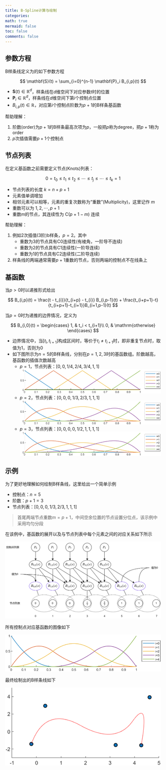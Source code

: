 ```yaml
---
title: B-Spline计算与绘制
categories:
math: true
mermaid: false
toc: false
comments: false
---
```



## 参数方程

B样条线定义为的如下参数方程

$$
\mathbf{S}(t) = \sum_{i=0}^{n-1} \mathbf{P}_i B_{i,p}(t)
$$

- $\mathbf{S}(t)\in \mathbb{R}^d$，样条线在$d$维空间下对应参数$t$时的位置
- $\mathbf{P}_i\in \mathbb{R}^d$，样条线在$d$维空间下第$i$个控制点位置
- $B_{i,p}(t)\in \mathbb{R}$，对应第$i$个控制点阶数为$p+1$的B样条基函数


帮助理解：
1. 阶数(order)为$p+1$的B样条最高次项为$p$，一般把$p$称为degree，把$p+1$称为order
2. $p$次插值需要$p+1$个控制点

## 节点列表

在定义基函数之前需要定义节点(Knots)列表：

$$
    0=t_0 \le t_1  \le t_2 \le \cdots \le t_j \le \cdots \le t_k = 1
$$

- 节点列表的长度 $k=n+p+1$
- 元素值单调增加
- 相邻元素可以相等，元素的重复次数称为“重数”(Multiplicity)，这里记作 $m$ 
- 重数可以为 $1,2,\cdots,p+1$ 
- 重数$m$的节点，其连续性为 $\mathrm{C}(p+1-m)$ 连续

帮助理解：
1. 例如2次插值(3阶)b样条，$p=2$。其中
   - 重数为$3$的节点具有C0连续性(有棱角，一阶导不连续)
   - 重数为$2$的节点具有C1连续性(一阶导连续)
   - 重数为$1$的节点具有C2连续性(二阶导连续)
2. 样条线的两端通常需要$p+1$重数的节点，否则两端的控制点不在线条上

## 基函数

当$p>0$时以递推形式给出

$$
    B_{i,p}(t) = \frac{t - t_{i}}{t_{i+p} - t_{i}} B_{i,p-1}(t) + \frac{t_{i+p+1}-t}{t_{i+p+1}-t_{i+1}}B_{i+1,p-1}(t)
$$

当$p=0$时为递推的边界情况，定义为

$$
B_{i,0}(t) = 
\begin{cases}
1, & t_i < t_{i+1}\\
0, & \mathrm{otherwise}
\end{cases}
$$

- 边界情况中，当$[t_i, t_{i+1}]$构成区间时，等价于$t_i\not=t_{i+1}$时，即非重复节点时，取值为1，否则为0
- 如下图所示为$n=5$的B样条线，分别在$p=1,2,3$时的基函数组。阶数越高，基函数的插值次数越高
  - $p=1$，节点列表：$[0,0,1/4,2/4,3/4,1,1]$
    ![基函数p1](/assets/images/基函数p1.png)
  - $p=2$，节点列表：$[0,0,0,1/3,2/3,1,1,1]$
    ![基函数p2](/assets/images/基函数p2.png)
  - $p=3$，节点列表：$[0,0,0,0,1/2,1,1,1,1]$
    ![基函数p3](/assets/images/基函数p3.png)


## 示例

为了更好地理解如何绘制B样条线，这里给出一个简单示例

- 控制点：$n=5$
- 阶数：$p+1=3$ 
- 节点列表：$[0,0,0,1/3,2/3,1,1,1]$


> 首尾两端节点重数$m=p+1$，中间空余位置的节点设置分位点，该示例中采用均匀分段


在该例中，基函数的展开以及与节点列表中每个元素之间的对应关系如下所示

![基函数展开](/assets/images/基函数展开.png)

所有控制点对应基函数的图像如下

![b样条基函数组示例](/assets/images/b样条基函数组示例.png)

最终绘制出的B样条线如下

![b样条线示例](/assets/images/b样条线示例.png)
